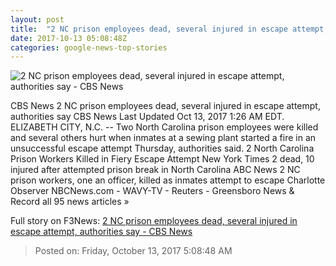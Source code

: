 ```yaml
---
layout: post
title:  "2 NC prison employees dead, several injured in escape attempt, authorities say - CBS News"
date: 2017-10-13 05:08:48Z
categories: google-news-top-stories
---
```


![2 NC prison employees dead, several injured in escape attempt, authorities say - CBS News](https://cbsnews1.cbsistatic.com/hub/i/2017/10/12/49d44ea9-2041-44a5-a434-568f48eb9490/pas.jpg)

CBS News 2 NC prison employees dead, several injured in escape attempt, authorities say CBS News Last Updated Oct 13, 2017 1:26 AM EDT. ELIZABETH CITY, N.C. -- Two North Carolina prison employees were killed and several others hurt when inmates at a sewing plant started a fire in an unsuccessful escape attempt Thursday, authorities said. 2 North Carolina Prison Workers Killed in Fiery Escape Attempt New York Times 2 dead, 10 injured after attempted prison break in North Carolina ABC News 2 NC prison workers, one an officer, killed as inmates attempt to escape Charlotte Observer NBCNews.com - WAVY-TV - Reuters - Greensboro News & Record all 95 news articles »


Full story on F3News: [2 NC prison employees dead, several injured in escape attempt, authorities say - CBS News](http://www.f3nws.com/n/qRvq3)

> Posted on: Friday, October 13, 2017 5:08:48 AM
